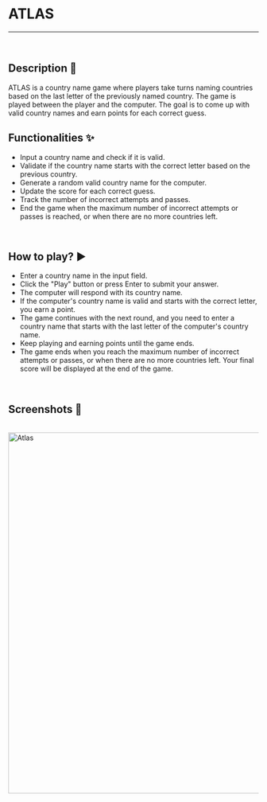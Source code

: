 # **ATLAS** 

---

<br>

## **Description 🚩**
ATLAS is a country name game where players take turns naming countries based on the last letter of the previously named country. The game is played between the player and the computer. The goal is to come up with valid country names and earn points for each correct guess.

## **Functionalities ✨**
- Input a country name and check if it is valid.
- Validate if the country name starts with the correct letter based on the previous country.
- Generate a random valid country name for the computer.
- Update the score for each correct guess.
- Track the number of incorrect attempts and passes.
- End the game when the maximum number of incorrect attempts or passes is reached, or when there are no more countries left. 
<br>

## **How to play? ▶️**
- Enter a country name in the input field.
- Click the "Play" button or press Enter to submit your answer.
- The computer will respond with its country name.
- If the computer's country name is valid and starts with the correct letter, you earn a point.
- The game continues with the next round, and you need to enter a country name that starts with the last letter of the computer's country name.
- Keep playing and earning points until the game ends.
- The game ends when you reach the maximum number of incorrect attempts or passes, or when there are no more countries left.
Your final score will be displayed at the end of the game. 

<br>

## **Screenshots 📸**

<br>
<img width="726" alt="Atlas" src="https://github.com/AnkitaBarbora/Dev-Geeks/assets/101138526/9f11dd64-ef7b-484a-9717-025f60d0dfaa">

<br>

